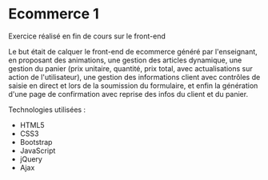 # Ecommerce 1
Exercice réalisé en fin de cours sur le front-end

Le but était de calquer le front-end de ecommerce généré par l'enseignant, en proposant des animations, une gestion des articles dynamique, une gestion du panier (prix unitaire, quantité, prix total, avec actualisations sur action de l'utilisateur), une gestion des informations client avec contrôles de saisie en direct et lors de la soumission du formulaire, et enfin la génération d'une page de confirmation avec reprise des infos du client et du panier.

Technologies utilisées :
- HTML5
- CSS3
- Bootstrap
- JavaScript
- jQuery
- Ajax

